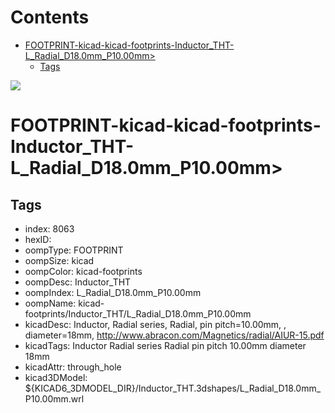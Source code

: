 



Contents
========

* [FOOTPRINT-kicad-kicad-footprints-Inductor_THT-L_Radial_D18.0mm_P10.00mm>](#footprint-kicad-kicad-footprints-inductor_tht-l_radial_d180mm_p1000mm)
	* [Tags](#tags)
  
![][im]
# FOOTPRINT-kicad-kicad-footprints-Inductor_THT-L_Radial_D18.0mm_P10.00mm>

## Tags

- index: 8063
- hexID: 
- oompType: FOOTPRINT
- oompSize: kicad
- oompColor: kicad-footprints
- oompDesc: Inductor_THT
- oompIndex: L_Radial_D18.0mm_P10.00mm
- oompName: kicad-footprints/Inductor_THT/L_Radial_D18.0mm_P10.00mm
- kicadDesc: Inductor, Radial series, Radial, pin pitch=10.00mm, , diameter=18mm, http://www.abracon.com/Magnetics/radial/AIUR-15.pdf
- kicadTags: Inductor Radial series Radial pin pitch 10.00mm  diameter 18mm
- kicadAttr: through_hole
- kicad3DModel: ${KICAD6_3DMODEL_DIR}/Inductor_THT.3dshapes/L_Radial_D18.0mm_P10.00mm.wrl



[im]: image.png

